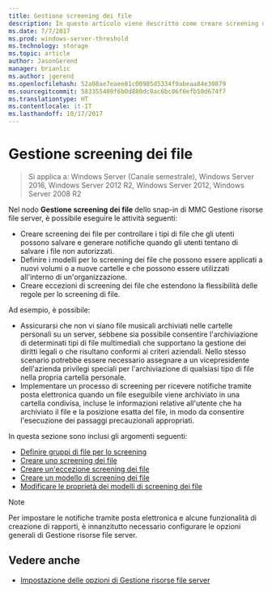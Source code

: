 ```yaml
---
title: Gestione screening dei file
description: In questo articolo viene descritto come creare screening dei file, generare notifiche, definire i modelli per lo screening dei file e creare eccezioni di screening dei file
ms.date: 7/7/2017
ms.prod: windows-server-threshold
ms.technology: storage
ms.topic: article
author: JasonGerend
manager: brianlic
ms.author: jgerend
ms.openlocfilehash: 52a08ae7eaee81c00985d5334f9abeaa84e30879
ms.sourcegitcommit: 583355400f6b0d880dc0ac6bc06f0efb50d674f7
ms.translationtype: HT
ms.contentlocale: it-IT
ms.lasthandoff: 10/17/2017
---
```

# <a name="file-screening-management"></a>Gestione screening dei file

> Si applica a: Windows Server (Canale semestrale), Windows Server 2016, Windows Server 2012 R2, Windows Server 2012, Windows Server 2008 R2

Nel nodo **Gestione screening dei file** dello snap-in di MMC Gestione risorse file server, è possibile eseguire le attività seguenti:

-   Creare screening dei file per controllare i tipi di file che gli utenti possono salvare e generare notifiche quando gli utenti tentano di salvare i file non autorizzati.
-   Definire i modelli per lo screening dei file che possono essere applicati a nuovi volumi o a nuove cartelle e che possono essere utilizzati all'interno di un'organizzazione.
-   Creare eccezioni di screening dei file che estendono la flessibilità delle regole per lo screening di file.

Ad esempio, è possibile:

-   Assicurarsi che non vi siano file musicali archiviati nelle cartelle personali su un server, sebbene sia possibile consentire l'archiviazione di determinati tipi di file multimediali che supportano la gestione dei diritti legali o che risultano conformi ai criteri aziendali. Nello stesso scenario potrebbe essere necessario assegnare a un vicepresidente dell'azienda privilegi speciali per l'archiviazione di qualsiasi tipo di file nella propria cartella personale.
-   Implementare un processo di screening per ricevere notifiche tramite posta elettronica quando un file eseguibile viene archiviato in una cartella condivisa, incluse le informazioni relative all'utente che ha archiviato il file e la posizione esatta del file, in modo da consentire l'esecuzione dei passaggi precauzionali appropriati.

In questa sezione sono inclusi gli argomenti seguenti:

-   [Definire gruppi di file per lo screening](define-file-groups-for-screening.md)
-   [Creare uno screening dei file](create-file-screen.md)
-   [Creare un'eccezione screening dei file](create-file-screen-exception.md)
-   [Creare un modello di screening dei file](create-file-screen-template.md)
-   [Modificare le proprietà dei modelli di screening dei file](edit-file-screen-template-properties.md)

> [!Note]
> Per impostare le notifiche tramite posta elettronica e alcune funzionalità di creazione di rapporti, è innanzitutto necessario configurare le opzioni generali di Gestione risorse file server.

## <a name="see-also"></a>Vedere anche

-   [Impostazione delle opzioni di Gestione risorse file server](setting-file-server-resource-manager-options.md)


